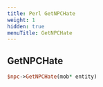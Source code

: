 ```yaml
---
title: Perl GetNPCHate
weight: 1
hidden: true
menuTitle: GetNPCHate
---
```

## GetNPCHate
```perl
$npc->GetNPCHate(mob* entity)
```
